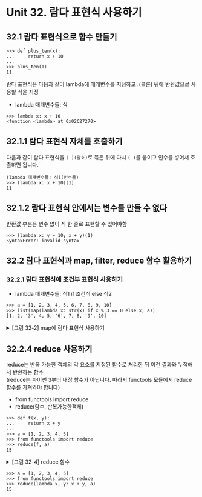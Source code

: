 # Unit 32. 람다 표현식 사용하기

## 32.1 람다 표현식으로 함수 만들기
```
>>> def plus_ten(x):
...     return x + 10
...
>>> plus_ten(1)
11
```
람다 표현식은 다음과 같이 lambda에 매개변수를 지정하고 :(콜론) 뒤에 반환값으로 사용할 식을 지정
- lambda 매개변수들: 식
```
>>> lambda x: x + 10
<function <lambda> at 0x02C27270>
```
## 32.1.1  람다 표현식 자체를 호출하기
다음과 같이 람다 표현식을 ```( )(괄호)```로 묶은 뒤에 다시 ```( )```를 붙이고 인수를 넣어서 호출하면 됩니다.
```
(lambda 매개변수들: 식)(인수들)
>>> (lambda x: x + 10)(1)
11
```
## 32.1.2  람다 표현식 안에서는 변수를 만들 수 없다
반환값 부분은 변수 없이 식 한 줄로 표현할 수 있어야함
```
>>> (lambda x: y = 10; x + y)(1)
SyntaxError: invalid syntax
```
## 32.2 람다 표현식과 map, filter, reduce 함수 활용하기
### 32.2.1  람다 표현식에 조건부 표현식 사용하기

- lambda 매개변수들: 식1 if 조건식 else 식2
```
>>> a = [1, 2, 3, 4, 5, 6, 7, 8, 9, 10]
>>> list(map(lambda x: str(x) if x % 3 == 0 else x, a))
[1, 2, '3', 4, 5, '6', 7, 8, '9', 10]
```

<details>
<summary>[그림 32-2] map에 람다 표현식 사용하기
</summary>
<div markdown="1">       

😎

![](https://dojang.io/pluginfile.php/13855/mod_page/content/3/032002.png)

</div>
</details>

## 32.2.4  reduce 사용하기
reduce는 반복 가능한 객체의 각 요소를 지정된 함수로 처리한 뒤 이전 결과와 누적해서 반환하는 함수  
(reduce는 파이썬 3부터 내장 함수가 아닙니다. 따라서 functools 모듈에서 reduce 함수를 가져와야 합니다)

- from functools import reduce
- reduce(함수, 반복가능한객체)
```
>>> def f(x, y):
...     return x + y
...
>>> a = [1, 2, 3, 4, 5]
>>> from functools import reduce
>>> reduce(f, a)
15
```
<details>
<summary>[그림 32-4] reduce 함수
</summary>
<div markdown="1">       

😎

![](https://dojang.io/pluginfile.php/13855/mod_page/content/3/032004.png)

</div>
</details>

```
>>> a = [1, 2, 3, 4, 5]
>>> from functools import reduce
>>> reduce(lambda x, y: x + y, a)
15
```

